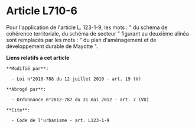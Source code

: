 # Article L710-6

Pour l'application de l'article L. 123-1-9, les mots : " du schéma de cohérence territoriale, du schéma de secteur ” figurant
au deuxième alinéa sont remplacés par les mots : " du plan d'aménagement et de développement durable de Mayotte ".

**Liens relatifs à cet article**

	**Modifié par**:

	  - Loi n°2010-788 du 12 juillet 2010 - art. 19 (V)

	**Abrogé par**:

	  - Ordonnance n°2012-787 du 31 mai 2012 - art. 7 (VD)

	**Cite**:

	  - Code de l'urbanisme - art. L123-1-9
